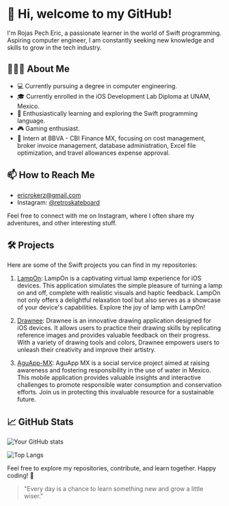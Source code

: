 # 👋 Hi, welcome to my GitHub!

I'm Rojas Pech Eric, a passionate learner in the world of Swift programming. Aspiring computer engineer, I am constantly seeking new knowledge and skills to grow in the tech industry.

## 👨🏻‍💻 About Me

- 💻 Currently pursuing a degree in computer engineering.
- 🎓 Currently enrolled in the iOS Development Lab Diploma at UNAM, Mexico.
- 🌱 Enthusiastically learning and exploring the Swift programming language.
- 🎮 Gaming enthusiast.
- 💼 Intern at BBVA - CBI Finance MX, focusing on cost management, broker invoice management, database administration, Excel file optimization, and travel allowances expense approval.

## 📫 How to Reach Me

- [ericrokerz@gmail.com](mailto:ericrokerz@gmail.com)
- Instagram: [@retroskateboard](https://www.instagram.com/retroskateboard)

Feel free to connect with me on Instagram, where I often share my adventures, and other interesting stuff.

## 🛠️ Projects

Here are some of the Swift projects you can find in my repositories:

1. [LampOn](https://github.com/retroskateboard/LampOn): LampOn is a captivating virtual lamp experience for iOS devices. This application simulates the simple pleasure of turning a lamp on and off, complete with realistic visuals and haptic feedback. LampOn not only offers a delightful relaxation tool but also serves as a showcase of your device's capabilities. Explore the joy of lamp with LampOn!

2. [Drawnee](https://github.com/retroskateboard/Drawnee): Drawnee is an innovative drawing application designed for iOS devices. It allows users to practice their drawing skills by replicating reference images and provides valuable feedback on their progress. With a variety of drawing tools and colors, Drawnee empowers users to unleash their creativity and improve their artistry.

3. [AguApp-MX](https://github.com/retroskateboard/AguApp-MX): AguApp MX is a social service project aimed at raising awareness and fostering responsibility in the use of water in Mexico. This mobile application provides valuable insights and interactive challenges to promote responsible water consumption and conservation efforts. Join us in protecting this invaluable resource for a sustainable future.


## 📈 GitHub Stats

![Your GitHub stats](https://github-readme-stats.vercel.app/api?username=retroskateboard&show_icons=true) 

![Top Langs](https://github-readme-stats.vercel.app/api/top-langs/?username=retroskateboard&layout=compact)



Feel free to explore my repositories, contribute, and learn together. Happy coding! 🚀

> "Every day is a chance to learn something new and grow a little wiser."
